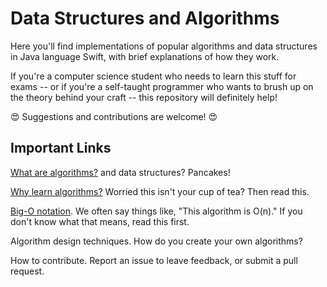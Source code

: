 # Data Structures and Algorithms
Here you'll find implementations of popular algorithms and data structures in Java language Swift, with brief explanations of how they work.

If you're a computer science student who needs to learn this stuff for exams -- or if you're a self-taught programmer who wants to brush up on the theory behind your craft -- this repository will definitely help!

😍 Suggestions and contributions are welcome! 😍


## Important Links
[What are algorithms?](https://github.com/tabassum-khan/Data-Structures-and-Algorithms) and data structures? Pancakes!

[Why learn algorithms?]() Worried this isn't your cup of tea? Then read this.

[Big-O notation](). We often say things like, "This algorithm is O(n)." If you don't know what that means, read this first.

Algorithm design techniques. How do you create your own algorithms?

How to contribute. Report an issue to leave feedback, or submit a pull request.
